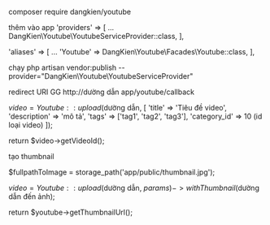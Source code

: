 composer require dangkien/youtube

thêm vào app
'providers' => [
    ...
    DangKien\Youtube\YoutubeServiceProvider::class,
],

'aliases' => [
    ...
    'Youtube' => DangKien\Youtube\Facades\Youtube::class,
],

chạy
php artisan vendor:publish --provider="DangKien\Youtube\YoutubeServiceProvider"

 redirect URI GG
http://dường dẫn app/youtube/callback 

$video = Youtube::upload($dường dẫn, [
    'title'       => 'Tiêu đề video',
    'description' => 'mô tả',
    'tags'	      => ['tag1', 'tag2', 'tag3'],
    'category_id' => 10 (id loại video)
]);

return $video->getVideoId();


tạo thumbnail

$fullpathToImage = storage_path('app/public/thumbnail.jpg');

$video = Youtube::upload($dường dẫn, $params)->withThumbnail($dường dẫn đến ảnh);

return $youtube->getThumbnailUrl();